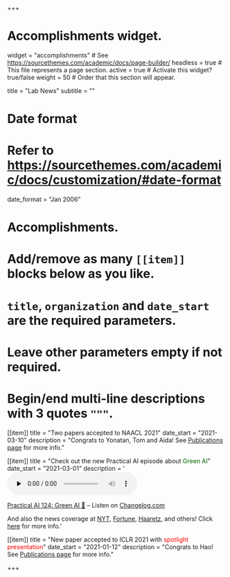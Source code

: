 +++
# Accomplishments widget.
widget = "accomplishments"  # See https://sourcethemes.com/academic/docs/page-builder/
headless = true  # This file represents a page section.
active = true  # Activate this widget? true/false
weight = 50  # Order that this section will appear.

title = "Lab News"
subtitle = ""

# Date format
#   Refer to https://sourcethemes.com/academic/docs/customization/#date-format
date_format = "Jan 2006"

# Accomplishments.
#   Add/remove as many `[[item]]` blocks below as you like.
#   `title`, `organization` and `date_start` are the required parameters.
#   Leave other parameters empty if not required.
#   Begin/end multi-line descriptions with 3 quotes `"""`.


[[item]]
  title = "Two papers accepted to NAACL 2021"
  date_start = "2021-03-10"
  description = "Congrats to Yonatan, Tom and Aida! See <a href='publication'>Publications page</a> for more info."

[[item]]
  title = "Check out the new Practical AI episode about <span style='color:darkgreen'>Green AI</span>" 
  date_start = "2021-03-01"
  description = '<audio data-theme="night" data-src="https://changelog.com/practicalai/124/embed" src="https://cdn.changelog.com/uploads/practicalai/124/practical-ai-124.mp3" preload="none" class="changelog-episode" controls></audio><p><a href="https://changelog.com/practicalai/124">Practical AI 124: Green AI 🌲</a> – Listen on <a href="https://changelog.com/">Changelog.com</a></p><script async src="//cdn.changelog.com/embed.js"></script>And also the news coverage at <a href="https://www.nytimes.com/2019/09/26/technology/ai-computer-expense.html" target="_blank">NYT</a>, <a href="https://fortune.com/2019/07/30/artificial-intelligence-content-moderation/" target="_blank">Fortune</a>, <a href="https://www.haaretz.co.il/captain/software/.premium-1.819476" target="_blank">Haaretz</a>, and others! Click <a href="publication/greenai/">here</a> for more info.'


[[item]]
  title = "New paper accepted to ICLR 2021 with <span style='color:red'>spotlight presentation</span>"
  date_start = "2021-01-12"
  description = "Congrats to Hao! See <a href='publication'>Publications page</a> for more info."


+++
